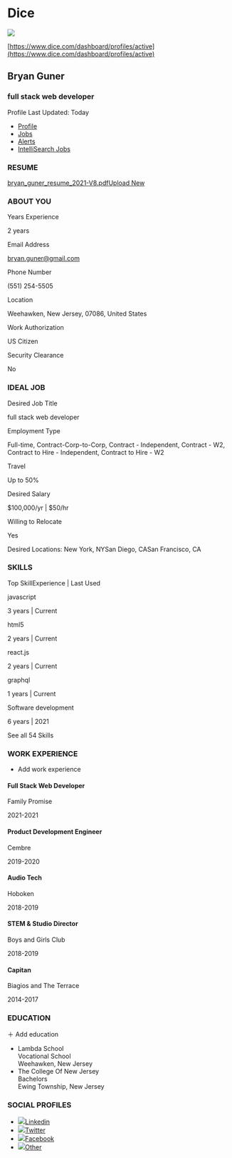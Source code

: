 # Dice

![](../../.gitbook/assets/profile.png)

[https://www.dice.com/dashboard/profiles/active](https://www.dice.com/dashboard/profiles/active)

## Bryan Guner

### full stack web developer

Profile Last Updated: Today

- [Profile](https://www.dice.com/dashboard/profiles)
- [Jobs](https://www.dice.com/dashboard/jobs)
- [Alerts](https://www.dice.com/dashboard/alerts)
- [IntelliSearch Jobs](https://www.dice.com/dashboard/intellisearch-jobs)

### RESUME

[bryan_guner_resume_2021-V8.pdf](https://www.dice.com/dashboard/profiles/active#)[Upload New](https://www.dice.com/dashboard/profiles/active#)

### ABOUT YOU

Years Experience

2 years

Email Address

bryan.guner@gmail.com

Phone Number

(551) 254-5505

Location

Weehawken, New Jersey, 07086, United States

Work Authorization

US Citizen

Security Clearance

No

### IDEAL JOB

Desired Job Title

full stack web developer

Employment Type

Full-time, Contract-Corp-to-Corp, Contract - Independent, Contract - W2, Contract to Hire - Independent, Contract to Hire - W2

Travel

Up to 50%

Desired Salary

$100,000/yr | $50/hr

Willing to Relocate

Yes

Desired Locations: New York, NYSan Diego, CASan Francisco, CA

### SKILLS

Top SkillExperience | Last Used

javascript

3 years | Current

html5

2 years | Current

react.js

2 years | Current

graphql

1 years | Current

Software development

6 years | 2021

See all 54 Skills

### WORK EXPERIENCE

- Add work experience

#### Full Stack Web Developer

Family Promise

2021-2021

#### Product Development Engineer

Cembre

2019-2020

#### Audio Tech

Hoboken

2018-2019

#### STEM & Studio Director

Boys and Girls Club

2018-2019

#### Capitan

Biagios and The Terrace

2014-2017

### EDUCATION

＋ Add education

- Lambda School\
  Vocational School\
  Weehawken, New Jersey
- The College Of New Jersey\
  Bachelors\
  Ewing Township, New Jersey

### SOCIAL PROFILES

- [![](https://ui.prod.candidate-prod.dhiaws.com/social-links-assets/social-links-linkedin.png)Linkedin](https://www.linkedin.com/in/bryan-guner-046199128/)
- [![](https://ui.prod.candidate-prod.dhiaws.com/social-links-assets/social-links-twitter.png)Twitter](https://twitter.com/bgooonz)
- [![](https://ui.prod.candidate-prod.dhiaws.com/social-links-assets/social-links-facebook.png)Facebook](https://www.facebook.com/bryan.guner)
- [![](https://ui.prod.candidate-prod.dhiaws.com/social-links-assets/social-links-blog.png)Other](https://bgoonz-blog.netlify.app)
